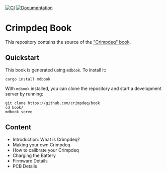 [![CI](https://github.com/crimpdeq/book/actions/workflows/ci.yml/badge.svg)](https://github.com/crimpdeq/book/actions/workflows/ci.yml)
[![Documentation](https://img.shields.io/badge/Documentation-Book-orange.svg)](https://crimpdeq.github.io/book/)

# Crimpdeq Book

This repository contains the source of the ["Crimpdeq" book](https://crimpdeq.github.io/book/).

## Quickstart

This book is generated using `mdbook`. To install it:

```
cargo install mdbook
```

With `mdbook` installed, you can clone the repository and start a development server by running:
```
git clone https://github.com/crimpdeq/book
cd book/
mdbook serve
```

## Content

- Introduction: What is Crimpdeq?
- Making your own Crimpdeq
- How to calibrate your Crimpdeq
- Charging the Battery
- Firmware Details
- PCB Details
